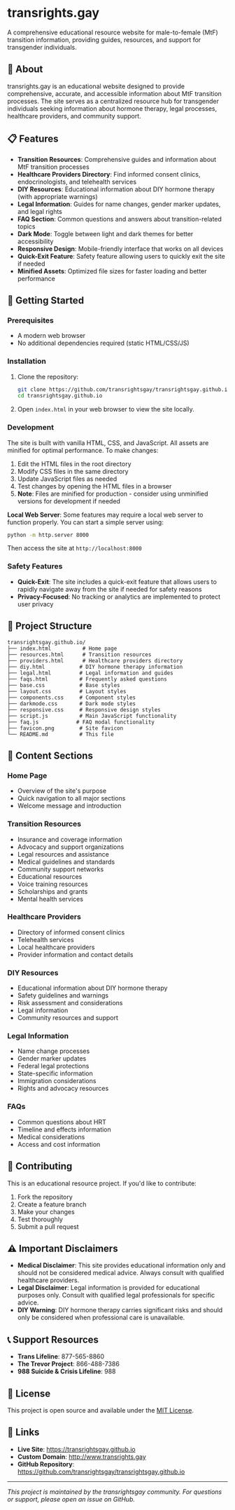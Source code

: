 # transrights.gay

A comprehensive educational resource website for male-to-female (MtF) transition information, providing guides, resources, and support for transgender individuals.

## 🌟 About

transrights.gay is an educational website designed to provide comprehensive, accurate, and accessible information about MtF transition processes. The site serves as a centralized resource hub for transgender individuals seeking information about hormone therapy, legal processes, healthcare providers, and community support.

## 📋 Features

- **Transition Resources**: Comprehensive guides and information about MtF transition processes
- **Healthcare Providers Directory**: Find informed consent clinics, endocrinologists, and telehealth services
- **DIY Resources**: Educational information about DIY hormone therapy (with appropriate warnings)
- **Legal Information**: Guides for name changes, gender marker updates, and legal rights
- **FAQ Section**: Common questions and answers about transition-related topics
- **Dark Mode**: Toggle between light and dark themes for better accessibility
- **Responsive Design**: Mobile-friendly interface that works on all devices
- **Quick-Exit Feature**: Safety feature allowing users to quickly exit the site if needed
- **Minified Assets**: Optimized file sizes for faster loading and better performance

## 🚀 Getting Started

### Prerequisites

- A modern web browser
- No additional dependencies required (static HTML/CSS/JS)

### Installation

1. Clone the repository:
   ```bash
   git clone https://github.com/transrightsgay/transrightsgay.github.io.git
   cd transrightsgay.github.io
   ```

2. Open `index.html` in your web browser to view the site locally.

### Development

The site is built with vanilla HTML, CSS, and JavaScript. All assets are minified for optimal performance. To make changes:

1. Edit the HTML files in the root directory
2. Modify CSS files in the same directory
3. Update JavaScript files as needed
4. Test changes by opening the HTML files in a browser
5. **Note**: Files are minified for production - consider using unminified versions for development if needed

**Local Web Server**: Some features may require a local web server to function properly. You can start a simple server using:
```bash
python -m http.server 8000
```
Then access the site at `http://localhost:8000`

### Safety Features

- **Quick-Exit**: The site includes a quick-exit feature that allows users to rapidly navigate away from the site if needed for safety reasons
- **Privacy-Focused**: No tracking or analytics are implemented to protect user privacy

## 📁 Project Structure

```
transrightsgay.github.io/
├── index.html          # Home page
├── resources.html      # Transition resources
├── providers.html      # Healthcare providers directory
├── diy.html           # DIY hormone therapy information
├── legal.html         # Legal information and guides
├── faqs.html          # Frequently asked questions
├── base.css           # Base styles
├── layout.css         # Layout styles
├── components.css     # Component styles
├── darkmode.css       # Dark mode styles
├── responsive.css     # Responsive design styles
├── script.js          # Main JavaScript functionality
├── faq.js            # FAQ modal functionality
├── favicon.png        # Site favicon
└── README.md          # This file
```

## 📝 Content Sections

### Home Page
- Overview of the site's purpose
- Quick navigation to all major sections
- Welcome message and introduction

### Transition Resources
- Insurance and coverage information
- Advocacy and support organizations
- Legal resources and assistance
- Medical guidelines and standards
- Community support networks
- Educational resources
- Voice training resources
- Scholarships and grants
- Mental health services

### Healthcare Providers
- Directory of informed consent clinics
- Telehealth services
- Local healthcare providers
- Provider information and contact details

### DIY Resources
- Educational information about DIY hormone therapy
- Safety guidelines and warnings
- Risk assessment and considerations
- Legal information
- Community resources and support

### Legal Information
- Name change processes
- Gender marker updates
- Federal legal protections
- State-specific information
- Immigration considerations
- Rights and advocacy resources

### FAQs
- Common questions about HRT
- Timeline and effects information
- Medical considerations
- Access and cost information

## 🤝 Contributing

This is an educational resource project. If you'd like to contribute:

1. Fork the repository
2. Create a feature branch
3. Make your changes
4. Test thoroughly
5. Submit a pull request

## ⚠️ Important Disclaimers

- **Medical Disclaimer**: This site provides educational information only and should not be considered medical advice. Always consult with qualified healthcare providers.
- **Legal Disclaimer**: Legal information is provided for educational purposes only. Consult with qualified legal professionals for specific advice.
- **DIY Warning**: DIY hormone therapy carries significant risks and should only be considered when professional care is unavailable.

## 📞 Support Resources

- **Trans Lifeline**: 877-565-8860
- **The Trevor Project**: 866-488-7386
- **988 Suicide & Crisis Lifeline**: 988

## 📄 License

This project is open source and available under the [MIT License](LICENSE).

## 🔗 Links

- **Live Site**: https://transrightsgay.github.io
- **Custom Domain**: http://www.transrights.gay
- **GitHub Repository**: https://github.com/transrightsgay/transrightsgay.github.io

---

*This project is maintained by the transrightsgay community. For questions or support, please open an issue on GitHub.*